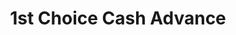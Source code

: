 ---
title: 1st Choice Cash Advance
slug: 1st-choice-cash-advance
updated-on: '2024-05-30T13:44:31.749Z'
created-on: '2024-05-30T13:41:46.671Z'
published-on: '2024-05-30T13:54:32.469Z'
f_city-state-2:
- cms/city/bluefield-va.md
- cms/city/wilmington-oh.md
- cms/city/jackson-oh.md
- cms/city/circleville-oh.md
- cms/city/wapakoneta-oh.md
- cms/city/bellefontaine-oh.md
- cms/city/hillsboro-oh.md
- cms/city/lynchburg-va.md
- cms/city/vinton-va.md
- cms/city/richlands-va.md
- cms/city/christiansburg-va.md
- cms/city/bristol-va.md
- cms/city/salem-va.md
- cms/city/virginia-beach-va.md
- cms/city/washington-court-house-oh.md
f_locations:
- cms/payday-loan/1st-choice-cash-advance-42.md
- cms/payday-loan/1st-choice-cash-advance-43.md
- cms/payday-loan/1st-choice-cash-advance-44.md
- cms/payday-loan/1st-choice-cash-advance-45.md
- cms/payday-loan/1st-choice-cash-advance-46.md
- cms/payday-loan/1st-choice-cash-advance-47.md
- cms/payday-loan/1st-choice-cash-advance-48.md
- cms/payday-loan/1st-choice-cash-advance-49.md
- cms/payday-loan/1st-choice-cash-advance-50.md
- cms/payday-loan/1st-choice-cash-advance-51.md
- cms/payday-loan/1st-choice-cash-advance-52.md
- cms/payday-loan/1st-choice-cash-advance-53.md
- cms/payday-loan/1st-choice-cash-advance-54.md
- cms/payday-loan/1st-choice-cash-advance-55.md
- cms/payday-loan/1st-choice-cash-advance-56.md
- cms/payday-loan/1st-choice-cash-advance-57.md
- cms/payday-loan/1st-choice-cash-advance-58.md
- cms/payday-loan/1st-choice-cash-advance-59.md
- cms/payday-loan/1st-choice-cash-advance-60.md
- cms/payday-loan/1st-choice-cash-advance-61.md
- cms/payday-loan/1st-choice-cash-advance-62.md
- cms/payday-loan/1st-choice-cash-advance-63.md
- cms/payday-loan/1st-choice-cash-advance-64.md
- cms/payday-loan/1st-choice-cash-advance-80.md
- cms/payday-loan/1st-choice-cash-advance-81.md
f_states:
- cms/state/virginia.md
- cms/state/ohio.md
layout: '[company].html'
tags: company
---